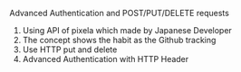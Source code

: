 Advanced Authentication and POST/PUT/DELETE requests
1. Using API of pixela which made by Japanese Developer
2. The concept shows the habit as the Github tracking
3. Use HTTP put and delete
4. Advanced Authentication with HTTP Header
